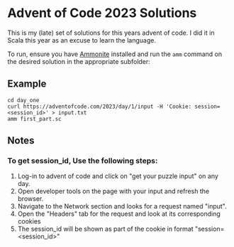 # Advent of Code 2023 Solutions

This is my (late) set of solutions for this years advent of code.
I did it in Scala this year as an excuse to learn the language.

To run, ensure you have [Ammonite](https://ammonite.io) installed and run the ```amm``` command on the desired solution in the appropriate subfolder:

## Example

```console
cd day_one
curl https://adventofcode.com/2023/day/1/input -H 'Cookie: session=<session_id>' > input.txt
amm first_part.sc
```

## Notes

### To get session_id, Use the following steps:

1. Log-in to advent of code and click on "get your puzzle input" on any day.
2. Open developer tools on the page with your input and refresh the browser.
3. Navigate to the Network section and looks for a request named "input".
4. Open the "Headers" tab for the request and look at its corresponding cookies
4. The session_id will be shown as part of the cookie in format "session=<session_id>"
